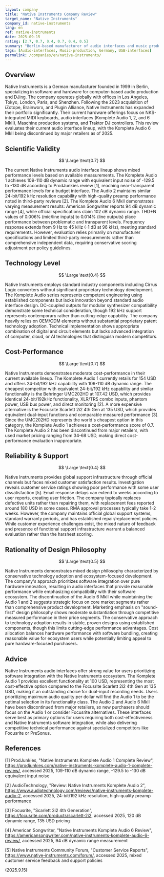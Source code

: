 ```yaml
---
layout: company
title: "Native Instruments Company Review"
target_name: "Native Instruments"
company_id: native-instruments
lang: en
ref: native-instruments
date: 2025-09-15
rating: [2.7, 0.7, 0.4, 0.7, 0.4, 0.5]
summary: "Berlin-based manufacturer of audio interfaces and music production software with the Komplete Audio 1 offering moderate cost-performance, conservative technology adoption, and mixed customer support experiences."
tags: [Audio-interfaces, Music-production, Germany, USB-interfaces]
permalink: /companies/en/native-instruments/
---
```


## Overview

Native Instruments is a German manufacturer founded in 1999 in Berlin, specializing in software and hardware for computer-based audio production and DJing. The company operates globally with offices in Los Angeles, Tokyo, London, Paris, and Shenzhen. Following the 2023 acquisition of iZotope, Brainworx, and Plugin Alliance, Native Instruments has expanded their portfolio significantly. Their current hardware offerings focus on NKS-integrated MIDI keyboards, audio interfaces (Komplete Audio 1, 2, and 6 MkII), Maschine production systems, and Traktor DJ controllers. This review evaluates their current audio interface lineup, with the Komplete Audio 6 MkII being discontinued by major retailers as of 2025.

## Scientific Validity

$$ \Large \text{0.7} $$

The current Native Instruments audio interface lineup shows mixed performance levels based on available measurements. The Komplete Audio 1 achieves 109-110 dB dynamic range with equivalent input noise of -129.5 to -130 dB according to ProdJunkies review [1], reaching near-transparent performance levels for a budget interface. The Audio 2 maintains similar 24-bit/192 kHz resolution capability with high-quality preamp performance noted in third-party reviews [2]. The Komplete Audio 6 MkII demonstrates varying measurement results: American Songwriter reports 94 dB dynamic range [4], while official specifications claim 102 dB dynamic range. THD+N values of 0.006% (mic/line inputs) to 0.014% (line outputs) place performance between problematic and transparent levels. Frequency response extends from 9 Hz to 45 kHz (-1 dB at 96 kHz), meeting standard requirements. However, evaluation relies primarily on manufacturer specifications and limited third-party measurements rather than comprehensive independent data, requiring conservative scoring adjustment per policy guidelines.

## Technology Level

$$ \Large \text{0.4} $$

Native Instruments employs standard industry components including Cirrus Logic converters without significant proprietary technology development. The Komplete Audio series represents competent engineering using established components but lacks innovation beyond standard audio interface design. DC-coupled outputs for modular synthesizer compatibility demonstrate some technical consideration, though 192 kHz support represents contemporary rather than cutting-edge capability. The company heavily relies on OEM/ODM elements without substantial proprietary patent technology adoption. Technical implementation shows appropriate combination of digital and circuit elements but lacks advanced integration of computer, cloud, or AI technologies that distinguish modern competitors.

## Cost-Performance

$$ \Large \text{0.7} $$

Native Instruments demonstrates moderate cost-performance in their current available lineup. The Komplete Audio 1 currently retails for 154 USD and offers 24-bit/192 kHz capability with 109-110 dB dynamic range. The cheapest competitor with equivalent 24-bit/192 kHz capability and similar functionality is the Behringer UMC202HD at 107.42 USD, which provides identical 24-bit/192kHz functionality, XLR/TRS combo inputs, phantom power, USB bus power, and direct monitoring [2]. A more expensive alternative is the Focusrite Scarlett 2i2 4th Gen at 135 USD, which provides equivalent dual-input functions and comparable measured performance [3]. Since the UMC202HD represents the world's cheapest option in this category, the Komplete Audio 1 achieves a cost-performance score of 0.7. The Komplete Audio 2 has been discontinued from major retailers, with used market pricing ranging from 34-68 USD, making direct cost-performance evaluation inappropriate.

## Reliability & Support

$$ \Large \text{0.4} $$

Native Instruments provides global support infrastructure through official channels but faces mixed customer satisfaction results. Investigation reveals customer service ratings showing poor performance with some user dissatisfaction [5]. Email response delays can extend to weeks according to user reports, creating user friction. The company typically replaces defective units rather than repairing them, with replacement fees reported around 180 USD in some cases. RMA approval processes typically take 1-2 weeks. However, the company maintains official global support systems, standard warranty periods, and has established repair/replacement policies. While customer experience challenges exist, the mixed nature of feedback and presence of functional support infrastructure warrant a balanced evaluation rather than the harshest scoring.

## Rationality of Design Philosophy

$$ \Large \text{0.5} $$

Native Instruments demonstrates mixed design philosophy characterized by conservative technology adoption and ecosystem-focused development. The company's approach prioritizes software integration over pure hardware innovation, resulting in audio interfaces that provide reasonable performance while emphasizing compatibility with their software ecosystem. The discontinuation of the Audio 6 MkII while maintaining the Audio 1 and 2 suggests strategic focus on core market segments rather than comprehensive product development. Marketing emphasis on "sound-first" design philosophy shows moderate substantiation through competitive measured performance in their price segments. The conservative approach to technology adoption results in stable, proven designs using established components, though this limits cutting-edge performance advantages. Cost allocation balances hardware performance with software bundling, creating reasonable value for ecosystem users while potentially limiting appeal to pure hardware-focused purchasers.

## Advice

Native Instruments audio interfaces offer strong value for users prioritizing software integration with the Native Instruments ecosystem. The Komplete Audio 1 provides excellent functionality at 100 USD, representing the most cost-effective option compared to the Focusrite Scarlett 2i2 4th Gen at 135 USD, making it an outstanding choice for dual-input recording needs. Users prioritizing maximum audio quality per dollar will find the Audio 1 to be the optimal selection in its functionality class. The Audio 2 and Audio 6 MkII have been discontinued from major retailers, so new purchasers should focus on the Audio 1 or consider Focusrite alternatives. These interfaces serve best as primary options for users requiring both cost-effectiveness and Native Instruments software integration, while also delivering competitive technical performance against specialized competitors like Focusrite or PreSonus.

## References

[1] ProdJunkies, "Native Instruments Komplete Audio 1 Complete Review", https://prodjunkies.com/native-instruments-komplete-audio-1-complete-review/, accessed 2025, 109-110 dB dynamic range, -129.5 to -130 dB equivalent input noise

[2] AudioTechnology, "Review: Native Instruments Komplete Audio 2", https://www.audiotechnology.com/reviews/native-instruments-komplete-audio-2, accessed 2025, 24-bit/192 kHz resolution, high-quality preamp performance

[3] Focusrite, "Scarlett 2i2 4th Generation", https://focusrite.com/products/scarlett-2i2, accessed 2025, 120 dB dynamic range, 135 USD pricing

[4] American Songwriter, "Native Instruments Komplete Audio 6 Review", https://americansongwriter.com/native-instruments-komplete-audio-6-review/, accessed 2025, 94 dB dynamic range measurement

[5] Native Instruments Community Forum, "Customer Service Reports", https://www.native-instruments.com/forum/, accessed 2025, mixed customer service feedback and support policies

(2025.9.15)
